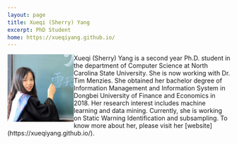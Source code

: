 ```yaml
---
layout: page
title: Xueqi (Sherry) Yang
excerpt: PhD Student
home: https://xueqiyang.github.io/
---
```



<img align="left" width="150" src="/img/sherry_yang.jpg">
Xueqi (Sherry) Yang is a second year Ph.D. student in the department of Computer Science at North Carolina State University. She is now working with Dr. Tim Menzies. She obtained her bachelor degree of Information Management and Information System in Dongbei University of Finance and Economics in 2018. Her research interest includes machine learning and data mining. Currently, she is working on Static Warning Identification and subsampling. To know more about her, please visit her [website](https://xueqiyang.github.io/).
